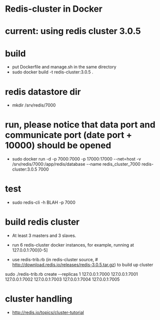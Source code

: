 Redis-cluster in Docker
=======================

# current: using redis cluster 3.0.5

# build
* put Dockerfile and manage.sh in the same directory
* sudo docker build -t redis-cluster:3.0.5 .

# redis datastore dir
* mkdir /srv/redis/7000

# run, please notice that data port and communicate port (date port + 10000) should be opened
* sudo docker run -d -p 7000:7000 -p 17000:17000 --net=host -v /srv/redis/7000:/app/redis/database --name redis_cluster_7000 redis-cluster:3.0.5 7000

# test 
* sudo redis-cli -h BLAH -p 7000

# build redis cluster
* At least 3 masters and 3 slaves.

* run 6 redis-cluster docker instances, for example, running at 127.0.0.1:700[0-5]

* use redis-trib.rb (in redis-cluster source, # http://download.redis.io/releases/redis-3.0.5.tar.gz) to build up cluster
 
 sudo ./redis-trib.rb create --replicas 1 127.0.0.1:7000 127.0.0.1:7001 127.0.0.1:7002 127.0.0.1:7003 127.0.0.1:7004 127.0.0.1:7005

# cluster handling
* http://redis.io/topics/cluster-tutorial
